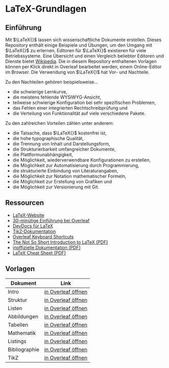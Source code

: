 # LaTeX-Grundlagen

## Einführung

Mit $\LaTeX{}$ lassen sich wissenschaftliche Dokumente erstellen. Dieses Repository enthält einige Beispiele und Übungen, um den Umgang mit $\LaTeX{}$ zu erlernen. Editoren für $\LaTeX{}$ existieren für viele Betriebssysteme. Eine Übersicht und einen Vergleich beliebter Editoren und Dienste bietet [Wikipedia](https://en.wikipedia.org/wiki/Comparison_of_TeX_editors). Die in diesem Repository enthaltenen Vorlagen können per Klick direkt in Overleaf bearbeitet werden, einem Online-Editor im Browser. Die Verwendung von $\LaTeX{}$ hat Vor- und Nachteile.

Zu den Nachteilen gehören beispielsweise...

- die schwierige Lernkurve,
- die meistens fehlende WYSIWYG-Ansicht,
- teilweise schwierige Konfiguration bei sehr spezifischen Problemen,
- das Fehlen einer integrierten Rechtschreibprüfung und
- die Verteilung von Funktionalität auf viele verschiedene Pakete.

Zu den zahlreichen Vorteilen zählen unter anderem:

- die Tatsache, dass $\LaTeX{}$ kostenfrei ist,
- die hohe typographische Qualität,
- die Trennung von Inhalt und Darstellungsform,
- die Strukturierbarkeit umfangreicher Dokumente,
- die Plattformunabhängigkeit,
- die Möglichkeit, wiederverwendbare Konfigurationen zu erstellen,
- die Möglichkeit zur Automatisierung durch Programmierung,
- die strukturierte Einbindung von Literaturangaben,
- die Möglichkeit zur Notation mathematischer Formeln,
- die Möglichkeit zur Erstellung von Grafiken und
- die Möglichkeit zur Versionierung mit Git.

## Ressourcen

- [LaTeX-Website](https://www.latex-project.org/get/)
- [30-minütige Einführung bei Overleaf](https://www.overleaf.com/learn/latex/Learn_LaTeX_in_30_minutes)
- [DevDocs für LaTeX](https://devdocs.io/latex/)
- [TikZ-Dokumentation](https://tikz.dev/)
- [Overleaf Keyboard Shortcuts](https://www.overleaf.com/latex/templates/overleaf-keyboard-shortcuts/pphdnzrwmttk.pdf)
- [The Not So Short Introduction to LaTeX (PDF)](https://tobi.oetiker.ch/lshort/lshort.pdf)
- [inoffizielle Dokumentation (PDF)](https://latexref.xyz/dev/latex2e.pdf)
- [LaTeX Cheat Sheet (PDF)](https://wch.github.io/latexsheet/latexsheet.pdf)

## Vorlagen

| Dokument      | Link                    |
| ------------- | ----------------------- |
| Intro         | [in Overleaf öffnen][1] |
| Struktur      | [in Overleaf öffnen][2] |
| Listen        | [in Overleaf öffnen][3] |
| Abbildungen   | [in Overleaf öffnen][4] |
| Tabellen      | [in Overleaf öffnen][5] |
| Mathematik    | [in Overleaf öffnen][6] |
| Listings      | [in Overleaf öffnen][7] |
| Bibliographie | [in Overleaf öffnen][8] |
| TikZ          | [in Overleaf öffnen][9] |

[1]: https://www.overleaf.com/docs?snip_uri=https://raw.githubusercontent.com/tknuth/latex-grundlagen/master/01-intro/main.tex
[2]: https://www.overleaf.com/docs?snip_uri=https://raw.githubusercontent.com/tknuth/latex-grundlagen/master/02-struktur/main.tex
[3]: https://www.overleaf.com/docs?snip_uri=https://raw.githubusercontent.com/tknuth/latex-grundlagen/master/03-listen/main.tex
[4]: https://www.overleaf.com/docs?snip_uri=https://raw.githubusercontent.com/tknuth/latex-grundlagen/master/04-abbildungen/main.tex
[5]: https://www.overleaf.com/docs?snip_uri=https://raw.githubusercontent.com/tknuth/latex-grundlagen/master/05-tabellen/main.tex
[6]: https://www.overleaf.com/docs?snip_uri=https://raw.githubusercontent.com/tknuth/latex-grundlagen/master/06-mathematik/main.tex
[7]: https://www.overleaf.com/docs?snip_uri=https://raw.githubusercontent.com/tknuth/latex-grundlagen/master/07-listings/main.tex

[8]: https://www.overleaf.com/docs?snip_uri[]=https://raw.githubusercontent.com/tknuth/latex-grundlagen/master/08-bibliographie/main.tex&snip_uri[]=https://raw.githubusercontent.com/tknuth/latex-grundlagen/master/08-bibliographie/bibliography.bib

[9]: https://www.overleaf.com/docs?snip_uri=https://raw.githubusercontent.com/tknuth/latex-grundlagen/master/09-tikz/main.tex
